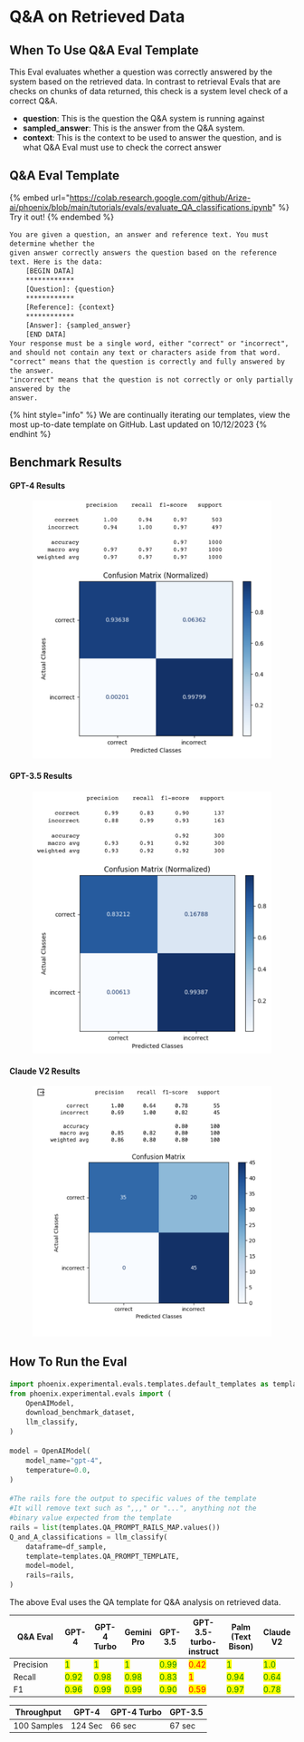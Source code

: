 # Q\&A on Retrieved Data

## When To Use Q\&A Eval Template

This Eval evaluates whether a question was correctly answered by the system based on the retrieved data. In contrast to retrieval Evals that are checks on chunks of data returned, this check is a system level check of a correct Q\&A.

* **question**: This is the question the Q\&A system is running against
* **sampled\_answer**: This is the answer from the Q\&A system.
* **context**: This is the context to be used to answer the question, and is what Q\&A Eval must use to check the correct answer

## Q\&A Eval Template

{% embed url="https://colab.research.google.com/github/Arize-ai/phoenix/blob/main/tutorials/evals/evaluate_QA_classifications.ipynb" %}
Try it out!
{% endembed %}

```
You are given a question, an answer and reference text. You must determine whether the
given answer correctly answers the question based on the reference text. Here is the data:
    [BEGIN DATA]
    ************
    [Question]: {question}
    ************
    [Reference]: {context}
    ************
    [Answer]: {sampled_answer}
    [END DATA]
Your response must be a single word, either "correct" or "incorrect",
and should not contain any text or characters aside from that word.
"correct" means that the question is correctly and fully answered by the answer.
"incorrect" means that the question is not correctly or only partially answered by the
answer.
```

{% hint style="info" %}
We are continually iterating our templates, view the most up-to-date template on GitHub. Last updated on 10/12/2023
{% endhint %}

## Benchmark Results

#### GPT-4 Results

<figure><img src="../../.gitbook/assets/Screenshot 2023-09-16 at 5.25.14 PM.png" alt=""><figcaption></figcaption></figure>

#### GPT-3.5 Results

<figure><img src="../../.gitbook/assets/Screenshot 2023-09-16 at 5.38.50 PM.png" alt=""><figcaption></figcaption></figure>

#### Claude V2 Results

<figure><img src="../../.gitbook/assets/claude_v2_q_n_a.png" alt=""><figcaption></figcaption></figure>

## How To Run the Eval

```python
import phoenix.experimental.evals.templates.default_templates as templates
from phoenix.experimental.evals import (
    OpenAIModel,
    download_benchmark_dataset,
    llm_classify,
)

model = OpenAIModel(
    model_name="gpt-4",
    temperature=0.0,
)

#The rails fore the output to specific values of the template
#It will remove text such as ",,," or "...", anything not the
#binary value expected from the template
rails = list(templates.QA_PROMPT_RAILS_MAP.values())
Q_and_A_classifications = llm_classify(
    dataframe=df_sample,
    template=templates.QA_PROMPT_TEMPLATE,
    model=model,
    rails=rails,
)
```

The above Eval uses the QA template for Q\&A analysis on retrieved data.

<table><thead><tr><th width="116">Q&#x26;A Eval</th><th>GPT-4</th><th>GPT-4 Turbo</th><th>Gemini Pro</th><th>GPT-3.5</th><th>GPT-3.5-turbo-instruct</th><th width="69">Palm (Text Bison)</th><th>Claude V2</th></tr></thead><tbody><tr><td>Precision</td><td><mark style="color:green;">1</mark></td><td><mark style="color:green;">1</mark></td><td><mark style="color:green;">1</mark></td><td><mark style="color:green;">0.99</mark></td><td><mark style="color:red;">0.42</mark></td><td><mark style="color:green;">1</mark></td><td><mark style="color:green;">1.0</mark></td></tr><tr><td>Recall</td><td><mark style="color:green;">0.92</mark></td><td><mark style="color:green;">0.98</mark></td><td><mark style="color:green;">0.98</mark></td><td><mark style="color:green;">0.83</mark></td><td><mark style="color:red;">1</mark></td><td><mark style="color:green;">0.94</mark></td><td><mark style="color:green;">0.64</mark></td></tr><tr><td>F1</td><td><mark style="color:green;">0.96</mark></td><td><mark style="color:green;">0.99</mark></td><td><mark style="color:green;">0.99</mark></td><td><mark style="color:green;">0.90</mark></td><td><mark style="color:red;">0.59</mark></td><td><mark style="color:green;">0.97</mark></td><td><mark style="color:green;">0.78</mark></td></tr></tbody></table>

| Throughput  | GPT-4   | GPT-4 Turbo | GPT-3.5 |
| ----------- | ------- | ----------- | ------- |
| 100 Samples | 124 Sec | 66 sec      | 67 sec  |
